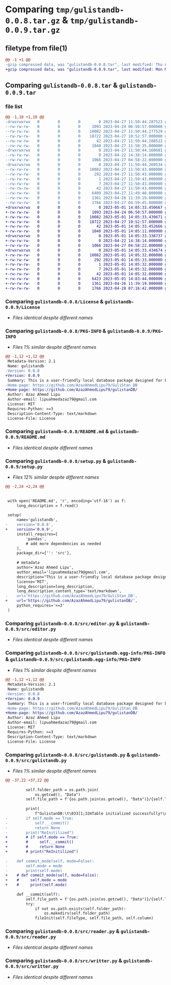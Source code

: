 # Comparing `tmp/gulistandb-0.0.8.tar.gz` & `tmp/gulistandb-0.0.9.tar.gz`

## filetype from file(1)

```diff
@@ -1 +1 @@
-gzip compressed data, was "gulistandb-0.0.8.tar", last modified: Thu Apr 27 11:50:44 2023, max compression
+gzip compressed data, was "gulistandb-0.0.9.tar", last modified: Mon May  1 14:05:33 2023, max compression
```

## Comparing `gulistandb-0.0.8.tar` & `gulistandb-0.0.9.tar`

### file list

```diff
@@ -1,18 +1,18 @@
-drwxrwxrwx   0        0        0        0 2023-04-27 11:50:44.287523 gulistandb-0.0.8/
--rw-rw-rw-   0        0        0     1093 2023-04-24 06:50:57.000000 gulistandb-0.0.8/License
--rw-rw-rw-   0        0        0    10082 2023-04-27 11:50:44.277529 gulistandb-0.0.8/PKG-INFO
--rw-rw-rw-   0        0        0    18722 2023-04-27 10:52:57.000000 gulistandb-0.0.8/README.md
--rw-rw-rw-   0        0        0       42 2023-04-27 11:50:44.288522 gulistandb-0.0.8/setup.cfg
--rw-rw-rw-   0        0        0     1040 2023-04-27 11:50:35.000000 gulistandb-0.0.8/setup.py
-drwxrwxrwx   0        0        0        0 2023-04-27 11:50:44.160601 gulistandb-0.0.8/src/
--rw-rw-rw-   0        0        0        0 2023-04-22 14:38:14.000000 gulistandb-0.0.8/src/__init__.py
--rw-rw-rw-   0        0        0     1066 2023-04-27 04:58:22.000000 gulistandb-0.0.8/src/editor.py
-drwxrwxrwx   0        0        0        0 2023-04-27 11:50:44.269534 gulistandb-0.0.8/src/gulistandb.egg-info/
--rw-rw-rw-   0        0        0    10082 2023-04-27 11:50:43.000000 gulistandb-0.0.8/src/gulistandb.egg-info/PKG-INFO
--rw-rw-rw-   0        0        0      292 2023-04-27 11:50:43.000000 gulistandb-0.0.8/src/gulistandb.egg-info/SOURCES.txt
--rw-rw-rw-   0        0        0        1 2023-04-27 11:50:43.000000 gulistandb-0.0.8/src/gulistandb.egg-info/dependency_links.txt
--rw-rw-rw-   0        0        0        7 2023-04-27 11:50:43.000000 gulistandb-0.0.8/src/gulistandb.egg-info/requires.txt
--rw-rw-rw-   0        0        0       42 2023-04-27 11:50:43.000000 gulistandb-0.0.8/src/gulistandb.egg-info/top_level.txt
--rw-rw-rw-   0        0        0     6409 2023-04-27 11:49:40.000000 gulistandb-0.0.8/src/gulistandb.py
--rw-rw-rw-   0        0        0     1361 2023-04-26 11:39:19.000000 gulistandb-0.0.8/src/reader.py
--rw-rw-rw-   0        0        0     1766 2023-04-27 04:59:45.000000 gulistandb-0.0.8/src/writter.py
+drwxrwxrwx   0        0        0        0 2023-05-01 14:05:33.450667 gulistandb-0.0.9/
+-rw-rw-rw-   0        0        0     1093 2023-04-24 06:50:57.000000 gulistandb-0.0.9/License
+-rw-rw-rw-   0        0        0    10082 2023-05-01 14:05:33.439671 gulistandb-0.0.9/PKG-INFO
+-rw-rw-rw-   0        0        0    18722 2023-04-27 10:52:57.000000 gulistandb-0.0.9/README.md
+-rw-rw-rw-   0        0        0       42 2023-05-01 14:05:33.452666 gulistandb-0.0.9/setup.cfg
+-rw-rw-rw-   0        0        0     1040 2023-05-01 14:05:11.000000 gulistandb-0.0.9/setup.py
+drwxrwxrwx   0        0        0        0 2023-05-01 14:05:33.338737 gulistandb-0.0.9/src/
+-rw-rw-rw-   0        0        0        0 2023-04-22 14:38:14.000000 gulistandb-0.0.9/src/__init__.py
+-rw-rw-rw-   0        0        0     1066 2023-04-27 04:58:22.000000 gulistandb-0.0.9/src/editor.py
+drwxrwxrwx   0        0        0        0 2023-05-01 14:05:33.434674 gulistandb-0.0.9/src/gulistandb.egg-info/
+-rw-rw-rw-   0        0        0    10082 2023-05-01 14:05:32.000000 gulistandb-0.0.9/src/gulistandb.egg-info/PKG-INFO
+-rw-rw-rw-   0        0        0      292 2023-05-01 14:05:33.000000 gulistandb-0.0.9/src/gulistandb.egg-info/SOURCES.txt
+-rw-rw-rw-   0        0        0        1 2023-05-01 14:05:32.000000 gulistandb-0.0.9/src/gulistandb.egg-info/dependency_links.txt
+-rw-rw-rw-   0        0        0        7 2023-05-01 14:05:32.000000 gulistandb-0.0.9/src/gulistandb.egg-info/requires.txt
+-rw-rw-rw-   0        0        0       42 2023-05-01 14:05:32.000000 gulistandb-0.0.9/src/gulistandb.egg-info/top_level.txt
+-rw-rw-rw-   0        0        0     6423 2023-05-01 14:03:44.000000 gulistandb-0.0.9/src/gulistandb.py
+-rw-rw-rw-   0        0        0     1361 2023-04-26 11:39:19.000000 gulistandb-0.0.9/src/reader.py
+-rw-rw-rw-   0        0        0     1766 2023-04-28 07:16:42.000000 gulistandb-0.0.9/src/writter.py
```

### Comparing `gulistandb-0.0.8/License` & `gulistandb-0.0.9/License`

 * *Files identical despite different names*

### Comparing `gulistandb-0.0.8/PKG-INFO` & `gulistandb-0.0.9/PKG-INFO`

 * *Files 1% similar despite different names*

```diff
@@ -1,12 +1,12 @@
 Metadata-Version: 2.1
 Name: gulistandb
-Version: 0.0.8
+Version: 0.0.9
 Summary: This is a user-friendly local database package designed for beginners. You don't need to know any query language - simply import the package and use its methods according to the documentation. The data will be automatically saved in a CSV file in a 'data' folder within your current working directory. This package is perfect for small-scale projects or for those who are just getting started with beginner python project
-Home-page: https://github.com/AzazAhmedLipu79/GuliStan_DB
+Home-page: https://github.com/AzazAhmedLipu79/gulistanDB/
 Author: Azaz Ahmed Lipu
 Author-email: lipuahmedazaz79@gmail.com
 License: MIT
 Requires-Python: >=3
 Description-Content-Type: text/markdown
 License-File: License
```

### Comparing `gulistandb-0.0.8/README.md` & `gulistandb-0.0.9/README.md`

 * *Files identical despite different names*

### Comparing `gulistandb-0.0.8/setup.py` & `gulistandb-0.0.9/setup.py`

 * *Files 12% similar despite different names*

```diff
@@ -2,24 +2,24 @@
 
 
 with open('README.md', 'r', encoding='utf-16') as f:
     long_description = f.read()
 
 setup(
     name='gulistandb',
-    version='0.0.8',
+    version='0.0.9',
     install_requires=[
         'pandas',
         # add more dependencies as needed
     ],
     package_dir={'': 'src'},
 
     # metadata
     author='Azaz Ahmed Lipu',
     author_email='lipuahmedazaz79@gmail.com',
     description="This is a user-friendly local database package designed for beginners. You don't need to know any query language - simply import the package and use its methods according to the documentation. The data will be automatically saved in a CSV file in a 'data' folder within your current working directory. This package is perfect for small-scale projects or for those who are just getting started with beginner python project",
     license='MIT',
     long_description=long_description,
     long_description_content_type='text/markdown',
-    url='https://github.com/AzazAhmedLipu79/GuliStan_DB',
+    url='https://github.com/AzazAhmedLipu79/gulistanDB/',
     python_requires='>=3'
 )
```

### Comparing `gulistandb-0.0.8/src/editor.py` & `gulistandb-0.0.9/src/editor.py`

 * *Files identical despite different names*

### Comparing `gulistandb-0.0.8/src/gulistandb.egg-info/PKG-INFO` & `gulistandb-0.0.9/src/gulistandb.egg-info/PKG-INFO`

 * *Files 1% similar despite different names*

```diff
@@ -1,12 +1,12 @@
 Metadata-Version: 2.1
 Name: gulistandb
-Version: 0.0.8
+Version: 0.0.9
 Summary: This is a user-friendly local database package designed for beginners. You don't need to know any query language - simply import the package and use its methods according to the documentation. The data will be automatically saved in a CSV file in a 'data' folder within your current working directory. This package is perfect for small-scale projects or for those who are just getting started with beginner python project
-Home-page: https://github.com/AzazAhmedLipu79/GuliStan_DB
+Home-page: https://github.com/AzazAhmedLipu79/gulistanDB/
 Author: Azaz Ahmed Lipu
 Author-email: lipuahmedazaz79@gmail.com
 License: MIT
 Requires-Python: >=3
 Description-Content-Type: text/markdown
 License-File: License
```

### Comparing `gulistandb-0.0.8/src/gulistandb.py` & `gulistandb-0.0.9/src/gulistandb.py`

 * *Files 1% similar despite different names*

```diff
@@ -37,22 +37,22 @@
 
         self.folder_path = os.path.join(
             os.getcwd(), "Data")
         self.file_path = f'{os.path.join(os.getcwd(), "Data")}/{self.TableName}.{self.fileType}'
 
         print(
             f"GulistanDB:\t\033[1;32mTable initialized successfully!\n{self.file_path}\033[0m")
-        if self.mode == True:
-            self.__commit()
-            return None
-        print("ReInitilized")
+        # if self.mode == True:
+        #     self.__commit()
+        #     return None
+        # print("ReInitilized")
 
-    def commit_mode(self, mode=False):
-        self.mode = mode
-        print(self.mode)
+    # def commit_mode(self, mode=False):
+    #     self.mode = mode
+    #     print(self.mode)
 
     def __commit(self):
         self.file_path = f'{os.path.join(os.getcwd(), "Data")}/{self.TableName}.{self.fileType}'
         try:
             if not os.path.exists(self.folder_path):
                 os.makedirs(self.folder_path)
             fileInit(self.fileType, self.file_path, self.column)
```

### Comparing `gulistandb-0.0.8/src/reader.py` & `gulistandb-0.0.9/src/reader.py`

 * *Files identical despite different names*

### Comparing `gulistandb-0.0.8/src/writter.py` & `gulistandb-0.0.9/src/writter.py`

 * *Files identical despite different names*

